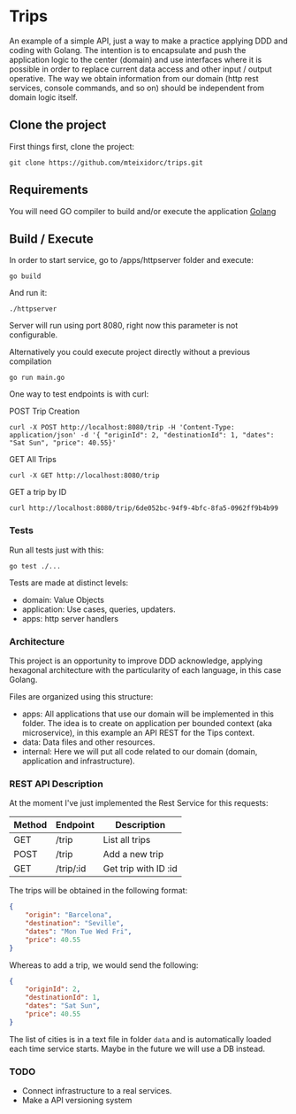 # Trips

An example of a simple API, just a way to make a practice applying DDD and coding with Golang.
The intention is to encapsulate and push the application logic to the center (domain) and use interfaces where it is possible in order to replace current data access and other input / output operative.
The way we obtain information from our domain (http rest services, console commands, and so on) should be independent from domain logic itself. 

## Clone the project

First things first, clone the project:
```
git clone https://github.com/mteixidorc/trips.git
```

## Requirements

You will need GO compiler to build and/or execute the application 
[Golang](https://golang.org)


## Build / Execute 

In order to start service, go to /apps/httpserver folder and execute:
```
go build
```

And run it:
```
./httpserver
```

Server will run using port 8080, right now this parameter is not configurable.

Alternatively you could execute project directly without a previous compilation

```
go run main.go 
```

One way to test endpoints is with curl:

POST Trip Creation 
```
curl -X POST http://localhost:8080/trip -H 'Content-Type: application/json' -d '{ "originId": 2, "destinationId": 1, "dates": "Sat Sun", "price": 40.55}'
```
GET All Trips
```
curl -X GET http://localhost:8080/trip 
```

GET a trip by ID 
```
curl http://localhost:8080/trip/6de052bc-94f9-4bfc-8fa5-0962ff9b4b99
```
### Tests

Run all tests just with this:

```
go test ./...
```

Tests are made at distinct levels:
- domain: Value Objects
- application: Use cases, queries, updaters.
- apps: http server handlers

### Architecture ###

This project is an opportunity to improve DDD acknowledge, applying hexagonal architecture with the particularity of each language, in this case Golang.

Files are organized using this structure:

- apps: All applications that use our domain will be implemented in this folder. The idea is to create on application per bounded context (aka microservice), in this example an API REST for the Tips context.
- data: Data files and other resources.
- internal: Here we will put all code related to our domain (domain, application and infrastructure).

### REST API Description

At the moment I've just implemented the Rest Service for this requests:

| Method | Endpoint  | Description          |
|--------|-----------|----------------------|
| GET    | /trip     | List all trips       |
| POST   | /trip     | Add a new trip       |
| GET    | /trip/:id | Get trip with ID :id |

The trips will be obtained in the following format:

```json
{
    "origin": "Barcelona",
    "destination": "Seville",
    "dates": "Mon Tue Wed Fri",
    "price": 40.55
}
```

Whereas to add a trip, we would send the following:

```json
{
    "originId": 2,
    "destinationId": 1,
    "dates": "Sat Sun",
    "price": 40.55
}
```

The list of cities is in a text file in folder `data` and is automatically loaded each time service starts. Maybe in the future we will use a DB instead.


### TODO

- Connect infrastructure to a real services.
- Make a API versioning system 
